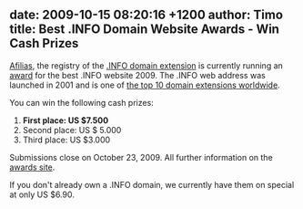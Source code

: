 date: 2009-10-15 08:20:16 +1200
author: Timo
title: Best .INFO Domain Website Awards - Win Cash Prizes
----

[Afilias](http://afilias.info), the registry of the [.INFO domain extension](https://iwantmyname.com/domains/info-domain-name-registration-for-information ".INFO domain") is currently running an [award](http://www.info-award.info ".INFO Domain Award 2009") for the best .INFO website 2009. The .INFO web address was launched in 2001 and is one of [the top 10 domain extensions worldwide](https://iwantmyname.com/blog/2009/10/top-10-global-domain-extensions-statistics-numbers.html "Top 10 Domain Extensions").

You can win the following cash prizes:

1.  **First place: US $7.500**
2.  Second place: US $ 5.000
3.  Third place: US $3.000

Submissions close on October 23, 2009. All further information on the [awards site](http://www.info-award.info/).

If you don't already own a .INFO domain, we currently have them on special at only US $6.90.
